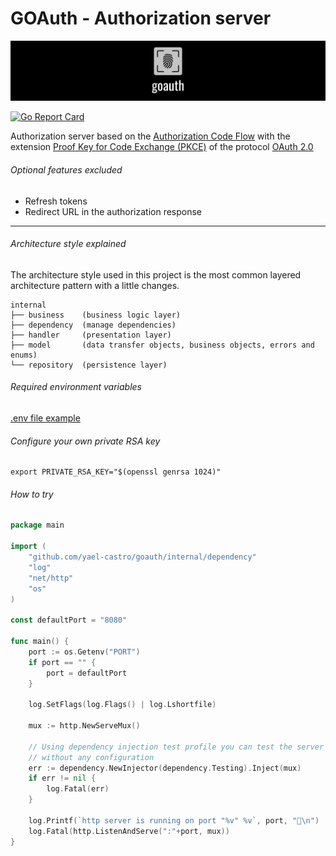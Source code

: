 # GOAuth - Authorization server
[![Icon](./doc/images/banner.png)](https://github.com/yael-castro)

[![Go Report Card](https://goreportcard.com/badge/github.com/yael-castro/goauth)](https://goreportcard.com/report/github.com/yael-castro/goauth)

Authorization server based on the [Authorization Code Flow](https://datatracker.ietf.org/doc/html/rfc6749#section-4.1) with the extension [Proof Key for Code Exchange (PKCE)](https://datatracker.ietf.org/doc/html/rfc7636) of the protocol [OAuth 2.0](https://datatracker.ietf.org/doc/html/rfc6749)


###### Optional features excluded
- Refresh tokens
- Redirect URL in the authorization response

<hr>

###### Architecture style explained
The architecture style used in this project is the most common layered architecture pattern
with a little changes.

```
internal
├── business    (business logic layer)
├── dependency  (manage dependencies)
├── handler     (presentation layer)
├── model       (data transfer objects, business objects, errors and enums)
└── repository  (persistence layer)
```
      
###### Required environment variables
[.env file example](./.env.example)

###### Configure your own private RSA key
```shell
export PRIVATE_RSA_KEY="$(openssl genrsa 1024)"
```

###### How to try
```go
package main

import (
	"github.com/yael-castro/goauth/internal/dependency"
	"log"
	"net/http"
	"os"
)

const defaultPort = "8080"

func main() {
	port := os.Getenv("PORT")
	if port == "" {
		port = defaultPort
	}

	log.SetFlags(log.Flags() | log.Lshortfile)

	mux := http.NewServeMux()

	// Using dependency injection test profile you can test the server
	// without any configuration
	err := dependency.NewInjector(dependency.Testing).Inject(mux)
	if err != nil {
		log.Fatal(err)
	}

	log.Printf(`http server is running on port "%v" %v`, port, "🤘\n")
	log.Fatal(http.ListenAndServe(":"+port, mux))
}
```